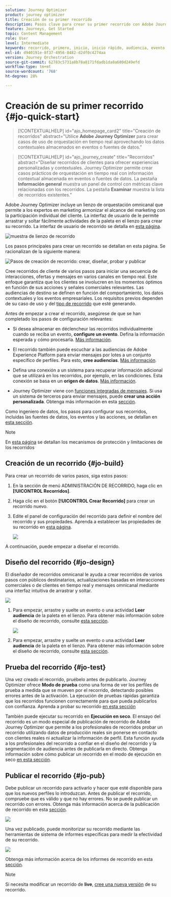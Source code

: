 ```yaml
---
solution: Journey Optimizer
product: journey optimizer
title: Creación de su primer recorrido
description: Pasos clave para crear su primer recorrido con Adobe Journey Optimizer
feature: Journeys, Get Started
topic: Content Management
role: User
level: Intermediate
keywords: recorrido, primero, inicio, inicio rápido, audiencia, evento, acción
exl-id: d940191e-8f37-4956-8482-d2df0c4274aa
version: Journey Orchestration
source-git-commit: 62783c5731a8b78a8171fdadb1da8a680d249efd
workflow-type: tm+mt
source-wordcount: '768'
ht-degree: 28%

---
```


# Creación de su primer recorrido {#jo-quick-start}

>[!CONTEXTUALHELP]
>id="ajo_homepage_card2"
>title="Creación de recorridos"
>abstract="Utilice **Adobe Journey Optimizer** para crear casos de uso de orquestación en tiempo real aprovechando los datos contextuales almacenados en eventos o fuentes de datos."

>[!CONTEXTUALHELP]
>id="ajo_journey_create"
>title="Recorridos"
>abstract="Diseñar recorridos de clientes para ofrecer experiencias personalizadas y contextuales. Journey Optimizer permite crear casos prácticos de orquestación en tiempo real con información contextual almacenada en eventos o fuentes de datos. La pestaña **Información general** muestra un panel de control con métricas clave relacionadas con los recorridos. La pestaña **Examinar** muestra la lista de recorridos existentes."

Adobe Journey Optimizer incluye un lienzo de orquestación omnicanal que permite a los expertos en marketing armonizar el alcance del marketing con la participación individual del cliente. La interfaz de usuario de le permite arrastrar y soltar fácilmente actividades de la paleta en el lienzo para crear su recorrido. La interfaz de usuario de recorrido se detalla en [esta página](journey-ui.md).

![muestra de lienzo de recorrido](assets/journey38.png)


Los pasos principales para crear un recorrido se detallan en esta página. Se racionalizan de la siguiente manera:

![Pasos de creación de recorrido: crear, diseñar, probar y publicar](assets/journey-creation-process.png)


Cree recorridos de cliente de varios pasos para iniciar una secuencia de interacciones, ofertas y mensajes en varios canales en tiempo real. Este enfoque garantiza que los clientes se involucren en los momentos óptimos en función de sus acciones y señales comerciales relevantes. Las audiencias de destino se definen en función del comportamiento, los datos contextuales y los eventos empresariales. Los requisitos previos dependen de su caso de uso y del [tipo de recorrido](entry-management.md#types-of-journeys) que esté generando.

Antes de empezar a crear el recorrido, asegúrese de que se han completado los pasos de configuración relevantes:

* Si desea almacenar en déclencheur las recorridos individualmente cuando se reciba un evento, **configure un evento**. Defina la información esperada y cómo procesarla. [Más información](../event/about-events.md).

<!--   ![](assets/jo-event7bis.png)  -->

* El recorrido también puede escuchar a las audiencias de Adobe Experience Platform para enviar mensajes por lotes a un conjunto específico de perfiles. Para esto, **cree audiencias**. [Más información](../audience/about-audiences.md).

<!--   ![](assets/segment2.png)  -->

* Defina una conexión a un sistema para recuperar información adicional que se utilizará en los recorridos, por ejemplo, en las condiciones. Esta conexión se basa en un **origen de datos**. [Más información](../datasource/about-data-sources.md).

<!--   ![](assets/jo-datasource.png)  -->

* Journey Optimizer viene con [funciones integradas de mensajes](../building-journeys/journeys-message.md). Si usa un sistema de terceros para enviar mensajes, puede **crear una acción personalizada**. Obtenga más información en esta [sección](../action/action.md).

<!--    ![](assets/custom2.png)  -->


Como ingeniero de datos, los pasos para configurar sus recorridos, incluidas las fuentes de datos, los eventos y las acciones, se detallan en [esta sección](../configuration/about-data-sources-events-actions.md).


>[!NOTE]
>
>En [esta página](../start/guardrails.md) se detallan los mecanismos de protección y limitaciones de los recorridos

## Creación de un recorrido {#jo-build}

Para crear un recorrido de varios pasos, siga estos pasos:

1. En la sección de menú ADMINISTRACIÓN DE RECORRIDO, haga clic en **[!UICONTROL Recorridos]**.

1. Haga clic en el botón **[!UICONTROL Crear Recorrido]** para crear un recorrido nuevo.

1. Edite el panel de configuración del recorrido para definir el nombre del recorrido y sus propiedades. Aprenda a establecer las propiedades de su recorrido en [esta página](journey-properties.md).

   ![](assets/jo-properties.png)

A continuación, puede empezar a diseñar el recorrido.

## Diseño del recorrido {#jo-design}

El diseñador de recorridos omnicanal le ayuda a crear recorridos de varios pasos con públicos destinatarios, actualizaciones basadas en interacciones comerciales o de clientes en tiempo real y mensajes omnicanal mediante una interfaz intuitiva de arrastrar y soltar.

![](assets/journey38.png)

1. Para empezar, arrastre y suelte un evento o una actividad **Leer audiencia** de la paleta en el lienzo. Para obtener más información sobre el diseño de recorrido, consulte [esta sección](using-the-journey-designer.md).

   ![](assets/read-segment.png)

1. Para empezar, arrastre y suelte un evento o una actividad **Leer audiencia** de la paleta en el lienzo. Para obtener más información sobre el diseño de recorrido, consulte [esta sección](using-the-journey-designer.md).

## Prueba del recorrido {#jo-test}

Una vez creado el recorrido, pruébelo antes de publicarlo. Journey Optimizer ofrece **Modo de prueba** como una forma de ver los perfiles de prueba a medida que se mueven por el recorrido, detectando posibles errores antes de la activación. La ejecución de pruebas rápidas garantiza que los recorridos funcionen correctamente para que pueda publicarlos con confianza. Aprenda a probar su recorrido [en esta sección](testing-the-journey.md)

También puede ejecutar su recorrido en **Ejecución en seco**. El ensayo del recorrido es un modo especial de publicación de recorrido de Adobe Journey Optimizer que permite a los profesionales de recorridos probar un recorrido utilizando datos de producción reales sin ponerse en contacto con clientes reales ni actualizar la información de perfil. Esta función ayuda a los profesionales del recorrido a confiar en el diseño del recorrido y la segmentación de audiencia antes de publicarla en directo. Obtenga información sobre cómo publicar un recorrido en el modo de ejecución en seco [en esta sección](journey-dry-run.md).

## Publicar el recorrido {#jo-pub}

Debe publicar un recorrido para activarlo y hacer que esté disponible para que los nuevos perfiles lo introduzcan. Antes de publicar el recorrido, compruebe que es válido y que no hay errores. No se puede publicar un recorrido con errores. Obtenga más información acerca de la publicación de recorrido en esta [sección](publishing-the-journey.md).

![](assets/jo-journeyuc2_32bis.png)

Una vez publicado, puede monitorizar su recorrido mediante las herramientas de sistema de informes específicas para medir la efectividad de su recorrido.

![](assets/jo-dynamic_report_journey_12.png)

Obtenga más información acerca de los informes de recorrido en esta [sección](../reports/live-report.md).

>[!NOTE]
>
>Si necesita modificar un recorrido de **live**, [cree una nueva versión](journey-ui.md#journey-versions) de su recorrido.
